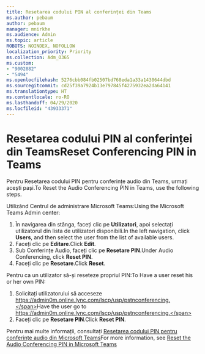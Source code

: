 ```yaml
---
title: Resetarea codului PIN al conferinței din Teams
ms.author: pebaum
author: pebaum
manager: mnirkhe
ms.audience: Admin
ms.topic: article
ROBOTS: NOINDEX, NOFOLLOW
localization_priority: Priority
ms.collection: Adm_O365
ms.custom:
- "9002882"
- "5494"
ms.openlocfilehash: 5276cbb084fb02507bd768eda1a33a1430644dbd
ms.sourcegitcommit: cd25f39a7924b13e797845f4275932ea2da64141
ms.translationtype: HT
ms.contentlocale: ro-RO
ms.lasthandoff: 04/29/2020
ms.locfileid: "43933371"
---
```

# <a name="reset-conferencing-pin-in-teams"></a><span data-ttu-id="c0923-102">Resetarea codului PIN al conferinței din Teams</span><span class="sxs-lookup"><span data-stu-id="c0923-102">Reset Conferencing PIN in Teams</span></span>

<span data-ttu-id="c0923-103">Pentru Resetarea codului PIN pentru conferințe audio din Teams, urmați acești pași.</span><span class="sxs-lookup"><span data-stu-id="c0923-103">To Reset the Audio Conferencing PIN in Teams, use the following steps.</span></span>  

<span data-ttu-id="c0923-104">Utilizând Centrul de administrare Microsoft Teams:</span><span class="sxs-lookup"><span data-stu-id="c0923-104">Using the Microsoft Teams Admin center:</span></span>

1. <span data-ttu-id="c0923-105">În navigarea din stânga, faceți clic pe **Utilizatori**, apoi selectați utilizatorul din lista de utilizatori disponibili.</span><span class="sxs-lookup"><span data-stu-id="c0923-105">In the left navigation, click **Users**, and then select the user from the list of available users.</span></span>
2. <span data-ttu-id="c0923-106">Faceți clic pe **Editare**.</span><span class="sxs-lookup"><span data-stu-id="c0923-106">Click **Edit**.</span></span>
3. <span data-ttu-id="c0923-107">Sub Conferințe Audio, faceți clic pe **Resetare PIN**.</span><span class="sxs-lookup"><span data-stu-id="c0923-107">Under Audio Conferencing, click **Reset PIN**.</span></span>
4. <span data-ttu-id="c0923-108">Faceți clic pe **Resetare**.</span><span class="sxs-lookup"><span data-stu-id="c0923-108">Click **Reset**.</span></span>

<span data-ttu-id="c0923-109">Pentru ca un utilizator să-și reseteze propriul PIN:</span><span class="sxs-lookup"><span data-stu-id="c0923-109">To Have a user reset his or her own PIN:</span></span>
1. <span data-ttu-id="c0923-110">Solicitați utilizatorului să acceseze https://admin0m.online.lync.com/lscp/usp/pstnconferencing.</span><span class="sxs-lookup"><span data-stu-id="c0923-110">Have the user go to https://admin0m.online.lync.com/lscp/usp/pstnconferencing.</span></span>
2. <span data-ttu-id="c0923-111">Faceți clic pe **Resetare PIN**.</span><span class="sxs-lookup"><span data-stu-id="c0923-111">Click **Reset PIN**.</span></span>

<span data-ttu-id="c0923-112">Pentru mai multe informații, consultați [Resetarea codului PIN pentru conferințe audio din Microsoft Teams](https://docs.microsoft.com/microsoftteams/reset-the-audio-conferencing-pin-in-teams)</span><span class="sxs-lookup"><span data-stu-id="c0923-112">For more information, see [Reset the Audio Conferencing PIN in Microsoft Teams](https://docs.microsoft.com/microsoftteams/reset-the-audio-conferencing-pin-in-teams)</span></span>
